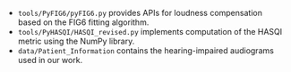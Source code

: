 

- `tools/PyFIG6/pyFIG6.py` provides APIs for loudness compensation based on the FIG6 fitting algorithm.
- `tools/PyHASQI/HASQI_revised.py` implements computation of the HASQI metric using the NumPy library.
- `data/Patient_Information` contains the hearing-impaired audiograms used in our work.
